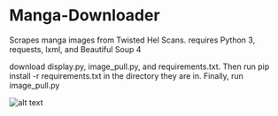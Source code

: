 # Manga-Downloader
Scrapes manga images from Twisted Hel Scans.
requires Python 3, requests, lxml, and Beautiful Soup 4

download display.py, image_pull.py, and requirements.txt.
Then run pip install -r requirements.txt in the directory they are in.
Finally, run image_pull.py

![alt text](https://i.imgur.com/QfkRks5.png)
